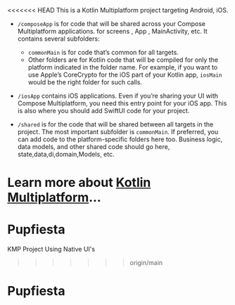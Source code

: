 <<<<<<< HEAD
This is a Kotlin Multiplatform project targeting Android, iOS.

* `/composeApp` is for code that will be shared across your Compose Multiplatform applications. for screens , App , MainActivity, etc.
  It contains several subfolders:
  - `commonMain` is for code that’s common for all targets.
  - Other folders are for Kotlin code that will be compiled for only the platform indicated in the folder name.
    For example, if you want to use Apple’s CoreCrypto for the iOS part of your Kotlin app,
    `iosMain` would be the right folder for such calls.

* `/iosApp` contains iOS applications. Even if you’re sharing your UI with Compose Multiplatform, 
  you need this entry point for your iOS app. This is also where you should add SwiftUI code for your project.

* `/shared` is for the code that will be shared between all targets in the project.
  The most important subfolder is `commonMain`. If preferred, you can add code to the platform-specific folders here too.
  Business logic, data models, and other shared code should go here, state,data,di,domain,Models, etc.

Learn more about [Kotlin Multiplatform](https://www.jetbrains.com/help/kotlin-multiplatform-dev/get-started.html)…
=======
# Pupfiesta
KMP Project Using Native UI's
>>>>>>> origin/main
# Pupfiesta
